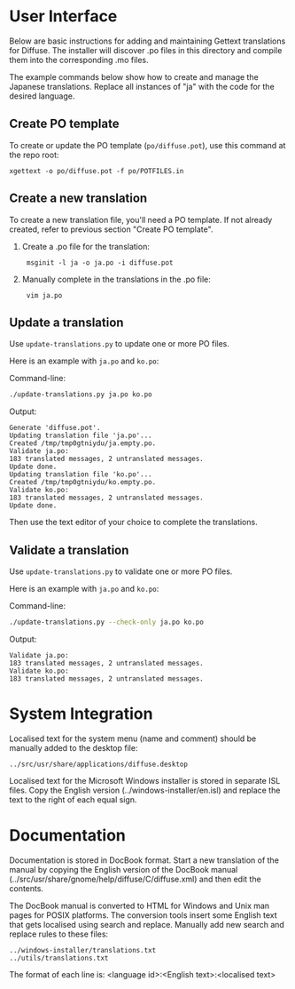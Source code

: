 User Interface
==============

Below are basic instructions for adding and maintaining Gettext translations
for Diffuse.  The installer will discover .po files in this directory and
compile them into the corresponding .mo files.

The example commands below show how to create and manage the Japanese
translations.  Replace all instances of "ja" with the code for the desired
language.

Create PO template
------------------

To create or update the PO template (`po/diffuse.pot`), use this command at the
repo root:

    xgettext -o po/diffuse.pot -f po/POTFILES.in

Create a new translation
------------------------

To create a new translation file, you'll need a PO template. If not already
created, refer to previous section "Create PO template".

1. Create a .po file for the translation:

        msginit -l ja -o ja.po -i diffuse.pot

2. Manually complete in the translations in the .po file:

        vim ja.po

Update a translation
--------------------

Use `update-translations.py` to update one or more PO files.

Here is an example with `ja.po` and `ko.po`:

Command-line:
```sh
./update-translations.py ja.po ko.po
```

Output:
```
Generate 'diffuse.pot'.
Updating translation file 'ja.po'...
Created /tmp/tmp0gtniydu/ja.empty.po.
Validate ja.po:
183 translated messages, 2 untranslated messages.
Update done.
Updating translation file 'ko.po'...
Created /tmp/tmp0gtniydu/ko.empty.po.
Validate ko.po:
183 translated messages, 2 untranslated messages.
Update done.
```

Then use the text editor of your choice to complete the translations.

Validate a translation
----------------------

Use `update-translations.py` to validate one or more PO files.

Here is an example with `ja.po` and `ko.po`:

Command-line:
```sh
./update-translations.py --check-only ja.po ko.po
```

Output:
```
Validate ja.po:
183 translated messages, 2 untranslated messages.
Validate ko.po:
183 translated messages, 2 untranslated messages.
```

System Integration
==================

Localised text for the system menu (name and comment) should be manually
added to the desktop file:

    ../src/usr/share/applications/diffuse.desktop

Localised text for the Microsoft Windows installer is stored in separate ISL
files.  Copy the English version (../windows-installer/en.isl) and replace the
text to the right of each equal sign.

Documentation
=============

Documentation is stored in DocBook format.  Start a new translation of the
manual by copying the English version of the DocBook manual
(../src/usr/share/gnome/help/diffuse/C/diffuse.xml) and then edit the
contents.

The DocBook manual is converted to HTML for Windows and Unix man pages for
POSIX platforms.  The conversion tools insert some English text that gets
localised using search and replace.  Manually add new search and replace rules
to these files:

    ../windows-installer/translations.txt
    ../utils/translations.txt

The format of each line is: \<language id\>:\<English text\>:\<localised text\>
